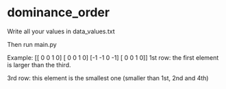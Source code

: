# dominance_order

Write all your values in 
data_values.txt

Then run main.py

Example:
[[ 0  0  1  0]
 [ 0  0  1  0]
 [-1 -1  0 -1]
 [ 0  0  1  0]]
1st row: the first element is larger than the third.

3rd row: this element is the smallest one (smaller than 1st, 2nd and 4th)
